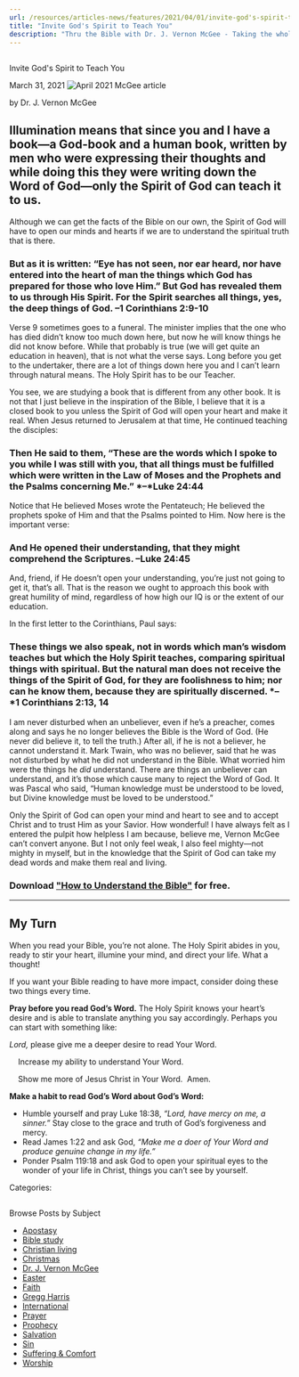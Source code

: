 ```yaml
---
url: /resources/articles-news/features/2021/04/01/invite-god's-spirit-to-teach-you
title: "Invite God's Spirit to Teach You"
description: "Thru the Bible with Dr. J. Vernon McGee - Taking the whole Word to the whole world"
---
```







## 
 Invite God's Spirit to Teach You


March 31, 2021
![](https://ttb.org/images/default-source/features-and-news/april-2021-mcgee-article5481f022-5461-4776-a411-edacba0cb692.jpg?sfvrsn=88a11f16_1 "April 2021 McGee article")




by Dr. J. Vernon McGee  


## Illumination means that since you and I have a book—a God-book and a human book, written by men who were expressing their thoughts and while doing this they were writing down the Word of God—only the Spirit of God can teach it to us.

Although we can get the facts of the Bible on our own, the Spirit of God will have to open our minds and hearts if we are to understand the spiritual truth that is there.

### But as it is written: “Eye has not seen, nor ear heard, nor have entered into the heart of man the things which God has prepared for those who love Him.” But God has revealed them to us through His Spirit. For the Spirit searches all things, yes, the deep things of God. –1 Corinthians 2:9-10

Verse 9 sometimes goes to a funeral. The minister implies that the one who has died didn’t know too much down here, but now he will know things he did not know before. While that probably is true (we will get quite an education in heaven), that is not what the verse says. Long before you get to the undertaker, there are a lot of things down here you and I can’t learn through natural means. The Holy Spirit has to be our Teacher. 

You see, we are studying a book that is different from any other book. It is not that I just believe in the inspiration of the Bible, I believe that it is a closed book to you unless the Spirit of God will open your heart and make it real. When Jesus returned to Jerusalem at that time, He continued teaching the disciples: 

### Then He said to them, “These are the words which I spoke to you while I was still with you, that all things must be fulfilled which were written in the Law of Moses and the Prophets and the Psalms concerning Me.” *–*Luke 24:44

Notice that He believed Moses wrote the Pentateuch; He believed the prophets spoke of Him and that the Psalms pointed to Him. Now here is the important verse:

### And He opened their understanding, that they might comprehend the Scriptures. –Luke 24:45

And, friend, if He doesn’t open your understanding, you’re just not going to get it, that’s all. That is the reason we ought to approach this book with great humility of mind, regardless of how high our IQ is or the extent of our education. 

In the first letter to the Corinthians, Paul says: 

### These things we also speak, not in words which man’s wisdom teaches but which the Holy Spirit teaches, comparing spiritual things with spiritual. But the natural man does not receive the things of the Spirit of God, for they are foolishness to him; nor can he know them, because they are spiritually discerned. *–*1 Corinthians 2:13, 14

I am never disturbed when an unbeliever, even if he’s a preacher, comes along and says he no longer believes the Bible is the Word of God. (He never did believe it, to tell the truth.) After all, if he is not a believer, he cannot understand it. Mark Twain, who was no believer, said that he was not disturbed by what he did not understand in the Bible. What worried him were the things he *did* understand. There are things an unbeliever can understand, and it’s those which cause many to reject the Word of God. It was Pascal who said, “Human knowledge must be understood to be loved, but Divine knowledge must be loved to be understood.”

Only the Spirit of God can open your mind and heart to see and to accept Christ and to trust Him as your Savior. How wonderful! I have always felt as I entered the pulpit how helpless I am because, believe me, Vernon McGee can’t convert anyone. But I not only feel weak, I also feel mighty—not mighty in myself, but in the knowledge that the Spirit of God can take my dead words and make them real and living.

### Download ["How to Understand the Bible"](/docs/default-source/Booklets/how-to-understand-the-bible_ttb.pdf?sfvrsn=c29d1d16_2) for free.



---

## My Turn

When you read your Bible, you’re not alone. The Holy Spirit abides in you, ready to stir your heart, illumine your mind, and direct your life. What a thought! 

If you want your Bible reading to have more impact, consider doing these two things every time. 

**Pray before you read God’s Word.** The Holy Spirit knows your heart’s desire and is able to translate anything you say accordingly. Perhaps you can start with something like: 

*Lord,* please give me a deeper desire to read Your Word. 

    Increase my ability to understand Your Word. 

    Show me more of Jesus Christ in Your Word.  Amen. 

 **Make a habit to read God’s Word about God’s Word:** 

* Humble yourself and pray Luke 18:38, *“Lord, have mercy on me, a sinner.”* Stay close to the grace and truth of God’s forgiveness and mercy.
* Read James 1:22 and ask God, *“Make me a doer of Your Word and produce genuine change in my life.”*
* Ponder Psalm 119:18 and ask God to open your spiritual eyes to the wonder of your life in Christ, things you can’t see by yourself.



Categories: 









## 
 Browse Posts by Subject


* [Apostasy](/resources/articles-news/-in-tags/tags/Apostasy)
* [Bible study](/resources/articles-news/-in-tags/tags/Bible-study)
* [Christian living](/resources/articles-news/-in-tags/tags/Christian-living)
* [Christmas](/resources/articles-news/-in-tags/tags/Christmas)
* [Dr. J. Vernon McGee](/resources/articles-news/-in-tags/tags/Dr-J-Vernon-McGee)
* [Easter](/resources/articles-news/-in-tags/tags/easter)
* [Faith](/resources/articles-news/-in-tags/tags/Faith)
* [Gregg Harris](/resources/articles-news/-in-tags/tags/Gregg-Harris)
* [International](/resources/articles-news/-in-tags/tags/International)
* [Prayer](/resources/articles-news/-in-tags/tags/prayer)
* [Prophecy](/resources/articles-news/-in-tags/tags/Prophecy)
* [Salvation](/resources/articles-news/-in-tags/tags/Salvation)
* [Sin](/resources/articles-news/-in-tags/tags/sin)
* [Suffering & Comfort](/resources/articles-news/-in-tags/tags/Suffering-Comfort)
* [Worship](/resources/articles-news/-in-tags/tags/worship)






